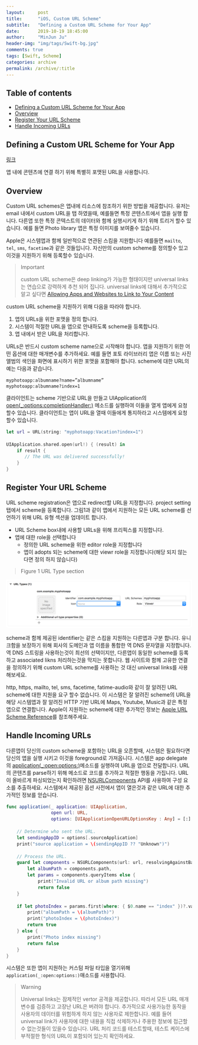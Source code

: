 ```yaml
---
layout:     post
title:      "iOS, Custom URL Scheme"
subtitle:   "Defining a Custom URL Scheme for Your App"
date:       2019-10-19 18:45:00
author:     "MinJun Ju"
header-img: "img/tags/Swift-bg.jpg"
comments: true 
tags: [Swift, Scheme]
categories: archive
permalink: /archive/:title
--- 
```


## Table of contents 

  - [<U>Defining a Custom URL Scheme for Your App</U>](#section-id-1)
  - [<U>Overview</U>](#section-id-7)
  - [<U>Register Your URL Scheme</U>](#section-id-42)
  - [<U>Handle Incoming URLs</U>](#section-id-59)
  


<div id='section-id-1'/>

## Defining a Custom URL Scheme for Your App

[링크](https://developer.apple.com/documentation/uikit/inter-process_communication/allowing_apps_and_websites_to_link_to_your_content/defining_a_custom_url_scheme_for_your_app)

앱 내에 콘텐츠에 연결 하기 위해 특별히 포맷된 URL을 사용합니다.

<div id='section-id-7'/>

## Overview 

Custom URL schemes은 앱내에 리소스에 참조하기 위한 방법을 제공합니다. 유저는 email 내에서 custom URL을 탭 하였을때, 예를들면 특정 콘텐스트에서 앱을 실행 합니다. 다른앱 또한 특정 콘텍스트의 데이터와 함께 실행시키게 하기 위해 트리거 할수 있습니다. 예를 들면 Photo library 앱은 특정 이미지를 보여줄수 있습니다.

Apple은 시스템앱과 함께 일반적으로 연관된 스킴을 지원합니다 예를들면 `mailto`, `tel`, `sms`, `facetime`과 같은 것들입니다. 자신만의 custom scheme를 정의할수 있고 이것을 지원하기 위해 등록할수 있습니다.

> Important 
> 
> custom URL scheme은 deep linking가 가능한 형태이지만 universal links는 연습으로 강력하게 추천 되어 집니다. universal links에 대해서 추가적으로 알고 싶다면 [Allowing Apps and Websites to Link to Your Content](https://developer.apple.com/documentation/uikit/inter-process_communication/allowing_apps_and_websites_to_link_to_your_content)

custom URL scheme을 지원하기 위해 다음을 따라야 합니다. 

1. 앱의 URLs을 위한 포맷을 정의 합니다.
2. 시스템이 적절한 URL을 앱으로 안내하도록 scheme을 등록합니다. 
3. 앱 내에서 받은 URL을 처리합니다. 

URLs은 반드시 custom scheme name으로 시작해야 합니다. 앱을 지원하기 위한 어떤 옵션에 대한 매개변수를 추가하세요. 예를 들면 포토 라이브러리 앱은 이름 또는 사진 앨범의 색인을 화면에 표시하기 위한 포맷을 포함해야 합니다. scheme에 대한 URL의 예는 다음과 같습니다.

```
myphotoapp:albumname?name=”albumname”
myphotoapp:albumname?index=1
```

클라이언트는 scheme 기반으로 URL을 만들고 UIApplication의 [open(_:options:completionHandler:)]() 메소드를 실행하여 이들을 열게 앱에게 요청할수 있습니다. 클라이언트는 앱이 URL을 열때 이들에게 통지하라고 시스템에게 요청할수 있습니다. 

```swift
let url = URL(string: "myphotoapp:Vacation?index=1")
       
UIApplication.shared.open(url!) { (result) in
    if result {
       // The URL was delivered successfully!
    }
}
```

<div id='section-id-42'/>

## Register Your URL Scheme 

URL scheme registration은 앱으로 redirect할 URL을 지정합니다. project setting탭에서 scheme을 등록합니다. 그림1과 같이 앱에서 지원하는 모든 URL scheme를 선언하기 위해 URL 유형 섹션을 업데이트 합니다. 

- URL Scheme box내에 사용할 URLs을 위해 프리픽스를 지정합니다. 
- 앱에 대한 role을 선택합니다
	- 정의한 URL scheme을 위한 editor role을 지정합니다 
	- 앱이 adopts 되는 scheme에 대한 viewr role을 지정합니다(해당 되지 않는다면 정의 하지 않습니다) 

> Figure 1 URL Type section

![이미지](/assets/post_img/posts/Custom_scheme-0.png)

scheme과 함께 제공된 identifier는 같은 스킴을 지원하는 다른앱과 구분 합니다. 유니크함을 보장하기 위해 회사의 도메인과 앱 이름을 통합한 역 DNS 문자열을 지정합니다. 역 DNS 스트링을 사용하는것이 최선의 선택이지만, 다른앱이 동일한 scheme를 등록하고 associated likns 처리하는것을 막지는 못합니다. 웹 사이트와 함께 고유한 연결을 정의하기 위해 custom URL scheme를 사용하는 것 대신 universal links를 사용해보세요. 

http, https, mailto, tel, sms, facetime, fatime-audio와 같이 잘 알려진 URL scheme에 대한 지원을 요구 할수 없습니다. 이 시스템은 잘 알려진 scheme의 URL을 해당 시스템앱과 잘 알려진 HTTP 기반 URL에 Maps, Youtube, Music과 같은 특정 앱으로 연결합니다. Apple이 지원하는 scheme에 대한 추가적인 정보는 [Apple URL Scheme Reference](https://developer.apple.com/library/archive/featuredarticles/iPhoneURLScheme_Reference/Introduction/Introduction.html#//apple_ref/doc/uid/TP40007899)를 참조해주세요.

<div id='section-id-59'/>

## Handle Incoming URLs

다른앱이 당신의 custom scheme을 포함하는 URL을 오픈할때, 시스템은 필요하다면 당신의 앱을 실행 시키고 이것을 foreground로 가져옵니다. 시스템은 app delegate의 [application(_:open:options:)](https://developer.apple.com/documentation/uikit/uiapplicationdelegate/1623112-application)메소드를 실행하여 URL을 앱으로 전달합니다. URL의 콘텐츠를 parse하기 위해 메소드로 코드를 추가하고 적절한 행동을 가집니다. URL이 올바르게 파싱되었는지 확인하려면 [NSURLComponents](https://developer.apple.com/documentation/foundation/nsurlcomponents) API를 사용하여 구성 요소를 추출하세요. 시스템에서 제공된 옵션 사전에서 앱이 열은것과 같은 URL에 대한 추가적인 정보를 얻습니다.

```swift
func application(_ application: UIApplication,
                 open url: URL,
                 options: [UIApplicationOpenURLOptionsKey : Any] = [:] ) -> Bool {
    
    // Determine who sent the URL.
    let sendingAppID = options[.sourceApplication]
    print("source application = \(sendingAppID ?? "Unknown")")
    
    // Process the URL.
    guard let components = NSURLComponents(url: url, resolvingAgainstBaseURL: true),
        let albumPath = components.path,
        let params = components.queryItems else {
            print("Invalid URL or album path missing")
            return false
    }
    
    if let photoIndex = params.first(where: { $0.name == "index" })?.value {
        print("albumPath = \(albumPath)")
        print("photoIndex = \(photoIndex)")
        return true
    } else {
        print("Photo index missing")
        return false
    }
}
```

시스템은 또한 앱이 지원하는 커스텀 파일 타입을 열기위해 `application(_:open:options:)`매소드를 사용합니다. 

> Warning
>
> Universal links는 잠제적인 vertor 공격을 제공합니다. 따라서 모든 URL 매개변수를 검증하고 고장난 URL은 버려야 합니다. 추가적으로 사용가능한 동작을 사용자의 데이터를 위험하게 하지 않는 사용자로 제한합니다. 예를 들어 universal link가 사용자에 대한 내용을 직접 삭제하거나 주용한 정보에 접근할수 없는것들이 있을수 있습니다. URL 처리 코드를 테스트할때, 테스트 케이스에 부적절한 형식의 URL이 포함되어 있는지 확인하세요. 